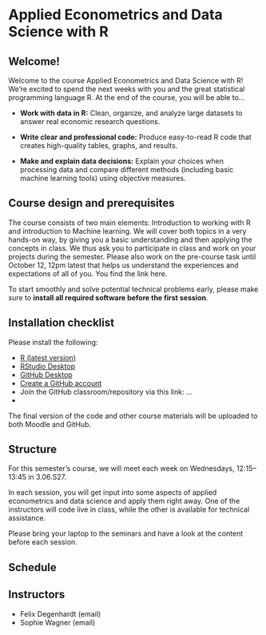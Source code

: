 # Applied Econometrics and Data Science with R

## Welcome!

Welcome to the course Applied Econometrics and Data Science with R! We’re excited to spend the next weeks with you and the great statistical programming language R. At the end of the course, you will be able to…

* **Work with data in R:** Clean, organize, and analyze large datasets to answer real economic research questions.

* **Write clear and professional code:** Produce easy-to-read R code that creates high-quality tables, graphs, and results.

* **Make and explain data decisions:** Explain your choices when processing data and compare different methods (including basic machine learning tools) using objective measures.

## Course design and prerequisites
The course consists of two main elements: Introduction to working with R and introduction to Machine learning. We will cover both topics in a very hands-on way, by giving you a basic understanding and then applying the concepts in class. We thus ask you to participate in class and work on your projects during the semester. Please also work on the pre-course task until October 12, 12pm latest that helps us understand the experiences and expectations of all of you. You find the link here.

To start smoothly and solve potential technical problems early, please make sure to **install all required software before the first session**.

## Installation checklist
Please install the following:

* [R (latest version)](https://cran.r-project.org)
* [RStudio Desktop](https://posit.co/download/rstudio-desktop/)
* [GitHub Desktop](https://github.com/apps/desktop)
* [Create a GitHub account](https://github.com)
* Join the GitHub classroom/repository via this link: …
* 
The final version of the code and other course materials will be uploaded to both Moodle and GitHub.

## Structure
For this semester’s course, we will meet each week on Wednesdays, 12:15–13:45 in 3.06.S27.

In each session, you will get input into some aspects of applied econometrics and data science and apply them right away. One of the instructors will code live in class, while the other is available for technical assistance.

Please bring your laptop to the seminars and have a look at the content before each session.

## Schedule 
## Instructors 

* Felix Degenhardt (email)
* Sophie Wagner (email)

